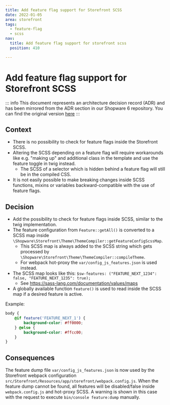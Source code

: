 ```yaml
---
title: Add feature flag support for Storefront SCSS
date: 2022-01-05
area: storefront
tags:
  - feature-flag
  - scss
nav:
  title: Add feature flag support for storefront scss
  position: 410

---
```


# Add feature flag support for Storefront SCSS

::: info
This document represents an architecture decision record (ADR) and has been mirrored from the ADR section in our Shopware 6 repository.
You can find the original version [here](https://github.com/shopware/platform/blob/trunk/adr/2022-01-05-add-feature-flag-support-for-storefront-scss.md)
:::

## Context

* There is no possibility to check for feature flags inside the Storefront SCSS.
* Altering the SCSS depending on a feature flag will require workarounds like e.g. "making up" and additional class in the template and use the feature toggle in twig instead.
  * The SCSS of a selector which is hidden behind a feature flag will still be in the compiled CSS.
* It is not easily possible to make breaking changes inside SCSS functions, mixins or variables backward-compatible with the use of feature flags.

## Decision

* Add the possibility to check for feature flags inside SCSS, similar to the twig implementation.
* The feature configuration from `Feature::getAll()` is converted to a SCSS map inside `\Shopware\Storefront\Theme\ThemeCompiler::getFeatureConfigScssMap`.
  * This SCSS map is always added to the SCSS string which gets processed by `\Shopware\Storefront\Theme\ThemeCompiler::compileTheme`.
  * For webpack hot-proxy the `var/config_js_features.json` is used instead.
* The SCSS map looks like this: `$sw-features: ("FEATURE_NEXT_1234": false, "FEATURE_NEXT_1235": true);`
  * See https://sass-lang.com/documentation/values/maps
* A globally available function `feature()` is used to read inside the SCSS map if a desired feature is active.

Example:

```scss
body {
    @if feature('FEATURE_NEXT_1') {
        background-color: #ff0000;
    } @else {
        background-color: #ffcc00;
    }
}
```

## Consequences

The feature dump file `var/config_js_features.json` is now used by the Storefront webpack configuration `src/Storefront/Resources/app/storefront/webpack.config.js`.
When the feature dump cannot be found, all features will be disabled/false inside `webpack.config.js` and hot-proxy SCSS. 
A warning is shown in this case with the request to execute `bin/console feature:dump` manually.
